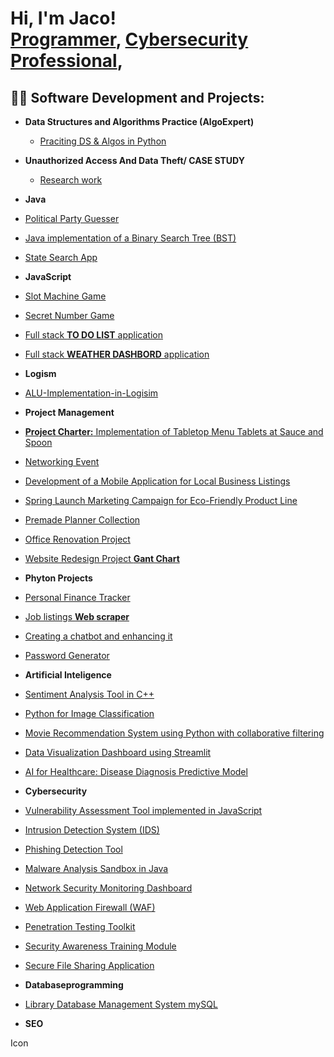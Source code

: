 <h1>Hi, I'm Jaco! 
  <br/><a href="https://github.com/JohannesVRooyen">Programmer</a>, <a href="www.linkedin.com/in/jaco-van-rooyen-73b81731a">Cybersecurity Professional</a>, </h1>

<h2>👨‍💻 Software Development and Projects:</h2>

- <b>Data Structures and Algorithms Practice (AlgoExpert)</b>
  - [Praciting DS & Algos in Python](https://github.com/JakesShell/Algorithms-Practice)
    
- <b>Unauthorized Access And 
Data Theft/ CASE STUDY </b>
  - [Research work](https://github.com/JakesShell/CyberResearch/tree/main)
 
- <b>Java</b>
 - [Political Party Guesser](https://github.com/JakesShell/PoliticalQuizApp/tree/main)
 - [Java implementation of a Binary Search Tree (BST)](https://github.com/JakesShell/BST/tree/main)
 - [State Search App](https://github.com/JakesShell/StateSearch)
   
- <b>JavaScript</b>
 - [Slot Machine Game](https://github.com/JakesShell/slotmachine)
 - [Secret Number Game](https://github.com/JakesShell/GuessTheNumber)
 - [Full stack <b>TO DO LIST</b> application](https://github.com/JakesShell/ToDoList)
 - [Full stack <b>WEATHER DASHBORD</b> application](https://github.com/JakesShell/WeatherDash/tree/main) 
 
- <b>Logism</b>
 - [ALU-Implementation-in-Logisim](https://github.com/JakesShell/ALU-Implementation-in-Logisim)
   
- <b>Project Management</b>
- [<b>Project Charter:</b> Implementation of Tabletop Menu Tablets at Sauce and Spoon](https://github.com/JakesShell/Project-Charter-Sauce-and-Spoon)
- [Networking Event](https://github.com/JakesShell/Networking-Event)
- [Development of a Mobile Application for Local Business Listings](https://github.com/JakesShell/TaskFlowAppCharter)
- [Spring Launch Marketing Campaign for Eco-Friendly Product Line](https://github.com/JakesShell/Green-Horizon-Campaign)
- [Premade Planner Collection](https://github.com/JakesShell/PlannerCollection/tree/main)
- [Office Renovation Project](https://github.com/JakesShell/OfficeReno)
- [Website Redesign Project <b> Gant Chart</b>](https://github.com/JakesShell/GantChartWebRedesign)
  
- <b>Phyton Projects</b>
- [Personal Finance Tracker](https://github.com/JakesShell/FinanceTracker/tree/main)
- [Job listings <b>Web scraper</b>](https://github.com/JakesShell/WebScraper/tree/main)
- [Creating a chatbot and enhancing it](https://github.com/JakesShell/PythonChatbot/tree/main)
- [Password Generator](https://github.com/JakesShell/Password-Generator)
  
- <b>Artificial Inteligence</b>
- [Sentiment Analysis Tool in C++](https://github.com/JakesShell/Sentiment-Analysis-Tool/tree/main)
- [Python for Image Classification](https://github.com/JakesShell/ImageClassification/tree/main)
- [Movie Recommendation System using Python with collaborative filtering](https://github.com/JakesShell/Movierecommend/tree/main)
- [Data Visualization Dashboard using Streamlit](https://github.com/JakesShell/Data-Visualization-Dashboard/tree/main)
- [AI for Healthcare: Disease Diagnosis Predictive Model](https://github.com/JakesShell/Disease-Diagnosis/tree/main)
  
- <b>Cybersecurity</b>
- [Vulnerability Assessment Tool implemented in JavaScript](https://github.com/JakesShell/Vulnerability-Assessment-Tool/tree/main)
- [Intrusion Detection System (IDS)](https://github.com/JakesShell/IDS/tree/main)
- [Phishing Detection Tool](https://github.com/JakesShell/Phishing-Detection-Tool/tree/main)
- [Malware Analysis Sandbox in Java](https://github.com/JakesShell/Malware-Analysis/tree/main)
- [Network Security Monitoring Dashboard](https://github.com/JakesShell/-Network-Security-Monitoring-Dashboard/tree/main)
- [Web Application Firewall (WAF)](https://github.com/JakesShell/Web-Application-Firewall-WAF-)
- [Penetration Testing Toolkit](https://github.com/JakesShell/Penetration-Testing-Toolkit)
- [Security Awareness Training Module](https://github.com/JakesShell/Penetration-Testing-Toolkit)
- [Secure File Sharing Application](https://github.com/JakesShell/Secure-File-Sharing-Application/tree/main)
    
- <b>Databaseprogramming</b>
- [Library Database Management System mySQL](https://github.com/JakesShell/Secure-File-Sharing-Application/tree/main)
- <b>SEO</b>

<!--
**joshmadakor1/joshmadakor1** is a ✨ _special_ ✨ repository because its `README.md` (this file) appears on your GitHub profile.

Here are some ideas to get you started:

- 🔭 I’m currently working on ...
- 🌱 I’m currently learning ...
- 👯 I’m looking to collaborate on ...
- 🤔 I’m looking for help with ...
- 💬 Ask me about ...
- 📫 How to reach me: ...
- 😄 Pronouns: ...
- ⚡ Fun fact: ...
-->
Icon
